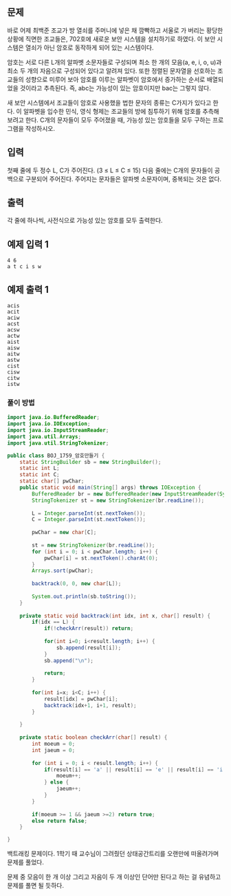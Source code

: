 ## 문제

바로 어제 최백준 조교가 방 열쇠를 주머니에 넣은 채 깜빡하고 서울로 가 버리는 황당한 상황에 직면한 조교들은, 702호에 새로운 보안 시스템을 설치하기로 하였다. 이 보안 시스템은 열쇠가 아닌 암호로 동작하게 되어 있는 시스템이다.

암호는 서로 다른 L개의 알파벳 소문자들로 구성되며 최소 한 개의 모음(a, e, i, o, u)과 최소 두 개의 자음으로 구성되어 있다고 알려져 있다. 또한 정렬된 문자열을 선호하는 조교들의 성향으로 미루어 보아 암호를 이루는 알파벳이 암호에서 증가하는 순서로 배열되었을 것이라고 추측된다. 즉, abc는 가능성이 있는 암호이지만 bac는 그렇지 않다.

새 보안 시스템에서 조교들이 암호로 사용했을 법한 문자의 종류는 C가지가 있다고 한다. 이 알파벳을 입수한 민식, 영식 형제는 조교들의 방에 침투하기 위해 암호를 추측해 보려고 한다. C개의 문자들이 모두 주어졌을 때, 가능성 있는 암호들을 모두 구하는 프로그램을 작성하시오.

## 입력

첫째 줄에 두 정수 L, C가 주어진다. (3 ≤ L ≤ C ≤ 15) 다음 줄에는 C개의 문자들이 공백으로 구분되어 주어진다. 주어지는 문자들은 알파벳 소문자이며, 중복되는 것은 없다.

## 출력

각 줄에 하나씩, 사전식으로 가능성 있는 암호를 모두 출력한다.

## 예제 입력 1

```
4 6
a t c i s w
```

## 예제 출력 1

```
acis
acit
aciw
acst
acsw
actw
aist
aisw
aitw
astw
cist
cisw
citw
istw
```

### 풀이 방법

```java
import java.io.BufferedReader;
import java.io.IOException;
import java.io.InputStreamReader;
import java.util.Arrays;
import java.util.StringTokenizer;

public class BOJ_1759_암호만들기 {
	static StringBuilder sb = new StringBuilder();
	static int L;
	static int C;
	static char[] pwChar;
	public static void main(String[] args) throws IOException {
		BufferedReader br = new BufferedReader(new InputStreamReader(System.in));
		StringTokenizer st = new StringTokenizer(br.readLine());
		
		L = Integer.parseInt(st.nextToken());
		C = Integer.parseInt(st.nextToken());
		
		pwChar = new char[C];
		
		st = new StringTokenizer(br.readLine());
		for (int i = 0; i < pwChar.length; i++) {
			pwChar[i] = st.nextToken().charAt(0);
		}
		Arrays.sort(pwChar);
		
		backtrack(0, 0, new char[L]);
		
		System.out.println(sb.toString());
	}
	
	private static void backtrack(int idx, int x, char[] result) {
		if(idx == L) {
			if(!checkArr(result)) return;
			
			for(int i=0; i<result.length; i++) {
				sb.append(result[i]);
			}
			sb.append("\n");
			
			return;
		}
		
		for(int i=x; i<C; i++) {
			result[idx] = pwChar[i];
			backtrack(idx+1, i+1, result);
		}
			
	}
	
	private static boolean checkArr(char[] result) {
		int moeum = 0;
		int jaeum = 0;
		
		for (int i = 0; i < result.length; i++) {
			if(result[i] == 'a' || result[i] == 'e' || result[i] == 'i' || result[i] == 'o' || result[i] == 'u') {
				moeum++;
			} else {
				jaeum++;
			}
		}
		
		if(moeum >= 1 && jaeum >=2) return true;
		else return false;
	}

}
```

백트래킹 문제이다. 1학기 때 교수님이 그려줬던 상태공간트리를 오랜만에 떠올려가며 문제를 풀었다.

문제 중 모음이 한 개 이상 그리고 자음이 두 개 이상인 단어만 된다고 하는 걸 유념하고 문제를 풀면 될 듯하다.
